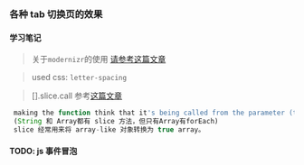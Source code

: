 ### 各种 tab 切换页的效果


#### 学习笔记

> 关于`modernizr`的使用 [请参考这篇文章](http://www.tuicool.com/articles/UVnEVj)

> used css: `letter-spacing`

> [].slice.call 参考[这篇文章](http://stackoverflow.com/questions/2125714/explanation-of-slice-call-in-javascript)


```javascript
 making the function think that it's being called from the parameter (the NodeList returned by document.querySelectorAll('a')) rather than from an array.
 (String 和 Array都有 slice 方法，但只有Array有forEach)
 slice 经常用来将 array-like 对象转换为 true array。

```

#### TODO: js 事件冒泡


